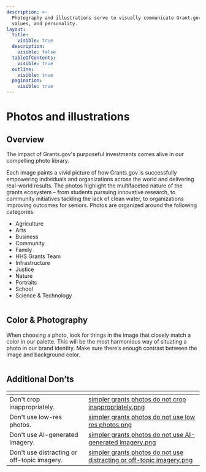 ```yaml
---
description: >-
  Photography and illustrations serve to visually communicate Grant.gov's story,
  values, and personality.
layout:
  title:
    visible: true
  description:
    visible: false
  tableOfContents:
    visible: true
  outline:
    visible: true
  pagination:
    visible: true
---
```


# Photos and illustrations

## Overview

The impact of Grants.gov's purposeful investments comes alive in our compelling photo library.

Each image paints a vivid picture of how Grants.gov is successfully empowering individuals and organizations across the world and delivering real-world results. The photos highlight the multifaceted nature of the grants ecosystem – from students pursuing innovative research, to community initiatives tackling the lack of clean water, to organizations improving outcomes for seniors. Photos are organized around the following categories:

* Agriculture
* Arts
* Business
* Community
* Family
* HHS Grants Team
* Infrastructure
* Justice
* Nature
* Portraits
* School
* Science & Technology

<figure><img src="../../.gitbook/assets/Simpler Grants Photography Overview.jpg" alt=""><figcaption></figcaption></figure>

## Color & Photography

When choosing a photo, look for things in the image that closely match a color in our palette. This will be the most harmonious way of situating a photo in our brand identity. Make sure there’s enough contrast between the image and background color.

<figure><img src="../../.gitbook/assets/Simpler Grants Color &#x26; Photography.jpg" alt=""><figcaption></figcaption></figure>

## Additional Don’ts

<table data-card-size="large" data-view="cards"><thead><tr><th></th><th data-hidden data-card-cover data-type="files"></th></tr></thead><tbody><tr><td>Don't crop inappropriately.</td><td><a href="../../.gitbook/assets/simpler grants photos do not crop inappropriately.png">simpler grants photos do not crop inappropriately.png</a></td></tr><tr><td>Don't use low-res photos.</td><td><a href="../../.gitbook/assets/simpler grants photos do not use low res photos.png">simpler grants photos do not use low res photos.png</a></td></tr><tr><td>Don't use AI-generated imagery.</td><td><a href="../../.gitbook/assets/simpler grants photos do not use AI-generated imagery.png">simpler grants photos do not use AI-generated imagery.png</a></td></tr><tr><td>Don't use distracting or off-topic imagery.</td><td><a href="../../.gitbook/assets/simpler grants photos do not use distracting or off-topic imagery.png">simpler grants photos do not use distracting or off-topic imagery.png</a></td></tr></tbody></table>
